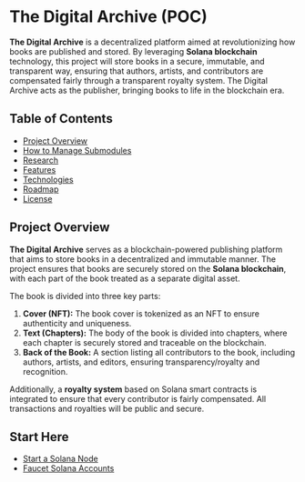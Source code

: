 # The Digital Archive (POC)

**The Digital Archive** is a decentralized platform aimed at revolutionizing how books are published and stored. By leveraging **Solana blockchain** technology, this project will store books in a secure, immutable, and transparent way, ensuring that authors, artists, and contributors are compensated fairly through a transparent royalty system.
The Digital Archive acts as the publisher, bringing books to life in the blockchain era.

## Table of Contents

- [Project Overview](#project-overview)
- [How to Manage Submodules](/docs/how-to/how-to-update-submodules)
- [Research](/docs/blockchain-research/)
- [Features](/docs/roadmap/roadmap.md#features)
- [Technologies](/docs/roadmap/roadmap.md#technologies)
- [Roadmap](/docs/roadmap/roadmap.md#roadmap)
- [License](/LICENSE)

## Project Overview

**The Digital Archive** serves as a blockchain-powered publishing platform that aims to store books in a decentralized and immutable manner. The project ensures that books are securely stored on the **Solana blockchain**, with each part of the book treated as a separate digital asset.

The book is divided into three key parts:
1. **Cover (NFT):** The book cover is tokenized as an NFT to ensure authenticity and uniqueness.
2. **Text (Chapters):** The body of the book is divided into chapters, where each chapter is securely stored and traceable on the blockchain.
3. **Back of the Book:** A section listing all contributors to the book, including authors, artists, and editors, ensuring transparency/royalty and recognition.

Additionally, a **royalty system** based on Solana smart contracts is integrated to ensure that every contributor is fairly compensated. All transactions and royalties will be public and secure.

## Start Here

- [Start a Solana Node](/blockchain-devops/solana_setup/readme.md#start)
- [Faucet Solana Accounts](/blockchain-devops/solana_setup/readme.md)


